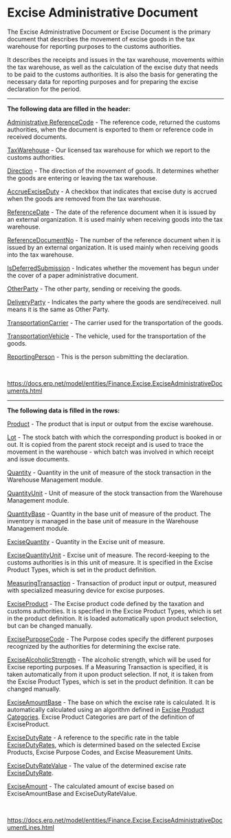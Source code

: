 # Excise Administrative Document



The Excise Administrative Document or Excise Document is the primary document that describes the movement of excise goods in the tax warehouse for reporting purposes to the customs authorities.

It describes the receipts and issues in the tax warehouse, movements within the tax warehouse, as well as the calculation of the excise duty that needs to be paid to the customs authorities. It is also the basis for generating the necessary data for reporting purposes and for preparing the excise declaration for the period.

------



**The following data are filled in the header:**

[Administrative ReferenceCode](https://docs.erp.net/model/entities/Finance.Excise.ExciseAdministrativeDocuments.html#administrativereferencecode) - The reference code, returned the customs authorities, when the document  is exported to them or reference code in received documents.

[TaxWarehouse](https://docs.erp.net/model/entities/Finance.Excise.ExciseAdministrativeDocuments.html#taxwarehouse) - Our licensed tax warehouse for which we report to the customs authorities.

[Direction](https://docs.erp.net/model/entities/Finance.Excise.ExciseAdministrativeDocuments.html#direction) - The direction of the movement of goods. It determines whether the goods are entering or leaving the tax warehouse.

[AccrueExciseDuty](https://docs.erp.net/model/entities/Finance.Excise.ExciseAdministrativeDocuments.html#accrueexciseduty) - A checkbox that indicates that excise duty is accrued when the goods are removed from the tax warehouse.

[ReferenceDate](https://docs.erp.net/model/entities/Finance.Excise.ExciseAdministrativeDocuments.html#referencedate) - The date of the reference document when it is issued by an external organization. It is used mainly when receiving goods into the tax warehouse.

[ReferenceDocumentNo](https://docs.erp.net/model/entities/Finance.Excise.ExciseAdministrativeDocuments.html#referencedocumentno) - The number of the reference document when it is issued by an external organization. It is used mainly when receiving goods into the tax warehouse.

[IsDeferredSubmission](https://docs.erp.net/model/entities/Finance.Excise.ExciseAdministrativeDocuments.html#isdeferredsubmission) - Indicates whether the movement has begun under the cover of a paper administrative document.

[OtherParty](https://docs.erp.net/model/entities/Finance.Excise.ExciseAdministrativeDocuments.html#otherparty) - The other party, sending or receiving the goods. 

[DeliveryParty](https://docs.erp.net/model/entities/Finance.Excise.ExciseAdministrativeDocuments.html#deliveryparty) - Indicates the party where the goods are send/received. null means it is the same as Other Party. 

[TransportationCarrier](https://docs.erp.net/model/entities/Finance.Excise.ExciseAdministrativeDocuments.html#transportationcarrier) - The carrier used for the transportation of the goods. 

[TransportationVehicle](https://docs.erp.net/model/entities/Finance.Excise.ExciseAdministrativeDocuments.html#transportationvehicle) - The vehicle, used for the transportation of the goods. 

[ReportingPerson](https://docs.erp.net/model/entities/Finance.Excise.ExciseAdministrativeDocuments.html#reportingperson) - This is the person submitting the declaration. 

<BR>

https://docs.erp.net/model/entities/Finance.Excise.ExciseAdministrativeDocuments.html

------



**The following data is filled in the rows:**

[Product](https://docs.erp.net/model/entities/Finance.Excise.ExciseAdministrativeDocumentLines.html#product) - The product that is input or output from the excise warehouse.

[Lot](https://docs.erp.net/model/entities/Finance.Excise.ExciseAdministrativeDocumentLines.html#lot) - The stock batch with which the corresponding product is booked in or out. It is copied from the parent stock receipt and is used to trace the movement in the warehouse - which batch was involved in which receipt and issue documents.

[Quantity](https://docs.erp.net/model/entities/Finance.Excise.ExciseAdministrativeDocumentLines.html#quantity) - Quantity in the unit of measure of the stock transaction in the Warehouse Management module.

[QuantityUnit](https://docs.erp.net/model/entities/Finance.Excise.ExciseAdministrativeDocumentLines.html#quantityunit) - Unit of measure of the stock transaction from the Warehouse Management module.

[QuantityBase](https://docs.erp.net/model/entities/Finance.Excise.ExciseAdministrativeDocumentLines.html#quantitybase) - Quantity in the base unit of measure of the product. The inventory is managed in the base unit of measure in the Warehouse Management module.

[ExciseQuantity](https://docs.erp.net/model/entities/Finance.Excise.ExciseAdministrativeDocumentLines.html#excisequantity) - Quantity in the Excise unit of measure.

[ExciseQuantityUnit](https://docs.erp.net/model/entities/Finance.Excise.ExciseAdministrativeDocumentLines.html#excisequantityunit) - Excise unit of measure. The record-keeping to the customs authorities is in this unit of measure. It is specified in the Excise Product Types, which is set in the product definition.

[MeasuringTransaction](https://docs.erp.net/model/entities/Finance.Excise.ExciseAdministrativeDocumentLines.html#measuringtransaction) - Transaction of product input or output, measured with specialized measuring device for excise purposes.

[ExciseProduct](https://docs.erp.net/model/entities/Finance.Excise.ExciseAdministrativeDocumentLines.html#exciseproduct) - The Excise product code defined by the taxation and customs authorities. It is specified in the Excise Product Types, which is set in the product definition. It is loaded automatically upon product selection, but can be changed manually.

[ExcisePurposeCode](https://docs.erp.net/model/entities/Finance.Excise.ExciseAdministrativeDocumentLines.html#excisepurposecode) - The Purpose codes specify the different purposes recognized by the authorities for determining the excise rate.

[ExciseAlcoholicStrength](https://docs.erp.net/model/entities/Finance.Excise.ExciseAdministrativeDocumentLines.html#excisealcoholicstrength) - The alcoholic strength, which will be used for Excise reporting purposes. If a Measuring Transaction is specified, it is taken automatically from it upon product selection. If not, it is taken from the Excise Product Types, which is set in the product definition. It can be changed manually.

[ExciseAmountBase](https://docs.erp.net/model/entities/Finance.Excise.ExciseAdministrativeDocumentLines.html#exciseamountbase) - The base on which the excise rate is calculated. It is automatically calculated using an algorithm defined in [Excise Product Categories](https://docs.erp.net/model/entities/Finance.Excise.ExciseProductCategories.html). Excise Product Categories are part of the definition of ExciseProduct.

[ExciseDutyRate](https://docs.erp.net/model/entities/Finance.Excise.ExciseAdministrativeDocumentLines.html#excisedutyrate) - A reference to the specific rate in the table [ExciseDutyRates](https://docs.erp.net/model/entities/Finance.Excise.ExciseDutyRates.html), which is determined based on the selected Excise Products, Excise Purpose Codes, and Excise Measurement Units.

[ExciseDutyRateValue](https://docs.erp.net/model/entities/Finance.Excise.ExciseAdministrativeDocumentLines.html#excisedutyratevalue) - The value of the determined excise rate [ExciseDutyRate](https://docs.erp.net/model/entities/Finance.Excise.ExciseAdministrativeDocumentLines.html#excisedutyratevalue).

[ExciseAmount](https://docs.erp.net/model/entities/Finance.Excise.ExciseAdministrativeDocumentLines.html#exciseamount) - The calculated amount of excise based on ExciseAmountBase and ExciseDutyRateValue.

<BR>

https://docs.erp.net/model/entities/Finance.Excise.ExciseAdministrativeDocumentLines.html





